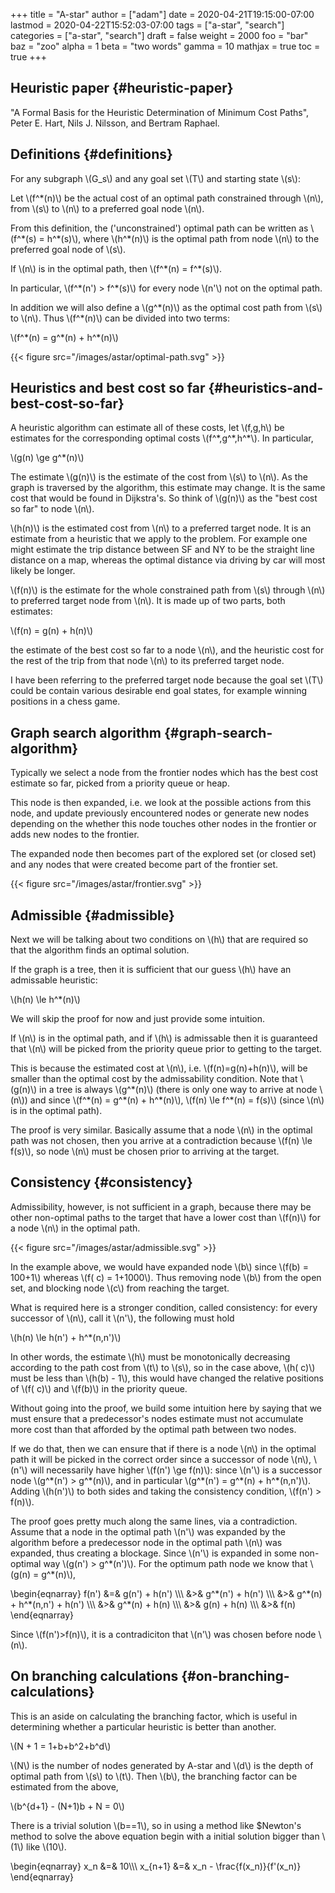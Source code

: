 +++
title = "A-star"
author = ["adam"]
date = 2020-04-21T19:15:00-07:00
lastmod = 2020-04-22T15:52:03-07:00
tags = ["a-star", "search"]
categories = ["a-star", "search"]
draft = false
weight = 2000
foo = "bar"
baz = "zoo"
alpha = 1
beta = "two words"
gamma = 10
mathjax = true
toc = true
+++

## Heuristic paper {#heuristic-paper}

"A Formal Basis for the Heuristic Determination of Minimum Cost Paths", Peter E.
Hart, Nils J. Nilsson, and Bertram Raphael.


## Definitions {#definitions}

For any subgraph \\(G\_s\\) and any goal set \\(T\\) and starting state \\(s\\):

Let \\(f^\*(n)\\) be the actual cost of an optimal path constrained through \\(n\\), from
\\(s\\) to \\(n\\) to a preferred goal node \\(n\\).

From this definition, the ('unconstrained') optimal path can be written as
\\(f^\*(s) = h^\*(s)\\), where \\(h^\*(n)\\) is the optimal path from node \\(n\\) to the
preferred goal node of \\(s\\).

If \\(n\\) is in the optimal path, then \\(f^\*(n) = f^\*(s)\\).

In particular, \\(f^\*(n') > f^\*(s)\\) for every node \\(n'\\) not on the optimal path.

In addition we will also define a \\(g^\*(n)\\) as the optimal cost path from \\(s\\) to
\\(n\\).  Thus \\(f^\*(n)\\) can be divided into two terms:

\\(f^\*(n) = g^\*(n) + h^\*(n)\\)

{{< figure src="/images/astar/optimal-path.svg" >}}


## Heuristics and best cost so far {#heuristics-and-best-cost-so-far}

A heuristic algorithm can estimate all of these costs, let \\(f,g,h\\) be estimates
for the corresponding optimal costs \\(f^\*,g^\*,h^\*\\). In particular,

\\(g(n) \ge g^\*(n)\\)

The estimate \\(g(n)\\) is the estimate of the cost from \\(s\\) to
\\(n\\).  As the graph is traversed by the algorithm, this estimate
may change.  It is the same cost that would be found in Dijkstra's.
So think of \\(g(n)\\) as the "best cost so far" to node \\(n\\).

\\(h(n)\\) is the estimated cost from \\(n\\) to a preferred target node. It is an
estimate from a heuristic that we apply to the problem. For example one might
estimate the trip distance between SF and NY to be the straight line distance on
a map, whereas the optimal distance via driving by car will most likely be
longer.

\\(f(n)\\) is the estimate for the whole constrained path from \\(s\\) through \\(n\\) to
preferred target node from \\(n\\).  It is made up of two parts, both estimates:

\\(f(n) = g(n) + h(n)\\)

the estimate of the best cost so far to a node \\(n\\), and the heuristic cost for
the rest of the trip from that node \\(n\\) to its preferred target node.

I have been referring to the preferred target node because the goal set \\(T\\)
could be contain various desirable end goal states, for example winning
positions in a chess game.


## Graph search algorithm {#graph-search-algorithm}

Typically we select a node from the frontier nodes which has the best cost
estimate so far, picked from a priority queue or heap.

This node is then expanded, i.e. we look at the possible actions from this node,
and update previously encountered nodes or generate new nodes depending on the
whether this node touches other nodes in the frontier or adds new nodes to the
frontier.

The expanded node then becomes part of the explored set (or closed set) and any
nodes that were created become part of the frontier set.

{{< figure src="/images/astar/frontier.svg" >}}


## Admissible {#admissible}

Next we will be talking about two conditions on \\(h\\) that are required so that
the algorithm finds an optimal solution.

If the graph is a tree, then it is sufficient that our guess \\(h\\) have an
admissable heuristic:

\\(h(n) \le h^\*(n)\\)

We will skip the proof for now and just provide some intuition.

If \\(n\\) is in the optimal path, and if \\(h\\) is admissable then it is guaranteed
that \\(n\\) will be picked from the priority queue prior to getting to the target.

This is because the estimated cost at \\(n\\), i.e. \\(f(n)=g(n)+h(n)\\), will be
smaller than the optimal cost by the admissability condition. Note that \\(g(n)\\)
in a tree is always \\(g^\*(n)\\) (there is only one way to arrive at node \\(n\\)) and
since \\(f^\*(n) = g^\*(n) + h^\*(n)\\), \\(f(n) \le f^\*(n) = f(s)\\) (since \\(n\\) is in
the optimal path).

The proof is very similar. Basically assume that a node \\(n\\) in the optimal path
was not chosen, then you arrive at a contradiction because \\(f(n) \le f(s)\\), so
node \\(n\\) must be chosen prior to arriving at the target.


## Consistency {#consistency}

Admissibility, however, is not sufficient in a graph, because there may be other
non-optimal paths to the target that have a lower cost than \\(f(n)\\) for a node
\\(n\\) in the optimal path.

{{< figure src="/images/astar/admissible.svg" >}}

In the example above, we would have expanded node \\(b\\) since \\(f(b) = 100+1\\)
whereas \\(f( c) = 1+1000\\).  Thus removing node \\(b\\) from the open set, and
blocking node \\(c\\) from reaching the target.

What is required here is a stronger condition, called consistency: for every
successor of \\(n\\), call it \\(n'\\), the following must hold

\\(h(n) \le h(n') + h^\*(n,n')\\)

In other words, the estimate \\(h\\) must be monotonically decreasing according to
the path cost from \\(t\\) to \\(s\\), so in the case above, \\(h( c)\\) must be less than
\\(h(b) - 1\\), this would have changed the relative positions of \\(f( c)\\) and \\(f(b)\\)
in the priority queue.

Without going into the proof, we build some intuition here by saying that we
must ensure that a predecessor's nodes estimate must not accumulate more cost
than that afforded by the optimal path between two nodes.

If we do that, then we can ensure that if there is a node \\(n\\) in the optimal
path it will be picked in the correct order since a successor of node \\(n\\), \\(n'\\)
will necessarily have higher \\(f(n') \ge f(n)\\): since \\(n'\\) is a successor node
\\(g^\*(n') > g^\*(n)\\), and in particular \\(g^\*(n') = g^\*(n) + h^\*(n,n')\\).  Adding
\\(h(n')\\) to both sides and taking the consistency condition, \\(f(n') > f(n)\\).

The proof goes pretty much along the same lines, via a contradiction.  Assume
that a node in the optimal path \\(n'\\) was expanded by the algorithm before a
predecessor node in the optimal path \\(n\\) was expanded, thus creating a blockage.
Since \\(n'\\) is expanded in some non-optimal way \\(g(n') > g^\*(n')\\).  For the
optimum path node we know that \\(g(n) = g^\*(n)\\),

\begin{eqnarray}
f(n') &=& g(n') + h(n') \\\\\\
      &>& g^\*(n') + h(n') \\\\\\
      &>& g^\*(n) + h^\*(n,n') + h(n') \\\\\\
      &>& g^\*(n) + h(n) \\\\\\
      &>& g(n) + h(n) \\\\\\
      &>& f(n)
\end{eqnarray}

Since \\(f(n')>f(n)\\), it is a contradiciton that \\(n'\\) was chosen before node \\(n\\).


## On branching calculations {#on-branching-calculations}

This is an aside on calculating the branching factor, which is useful in
determining whether a particular heuristic is better than another.

\\(N + 1 = 1+b+b^2+b^d\\)

\\(N\\) is the number of nodes generated by A-star and \\(d\\) is the depth of optimal
path from \\(s\\) to \\(t\\). Then \\(b\\), the branching factor can be estimated from the
above,

\\(b^{d+1} - (N+1)b + N = 0\\)

There is a trivial solution \\(b==1\\), so in using a method like $Newton's method
to solve the above equation begin with a initial solution bigger than \\(1\\) like
\\(10\\).

\begin{eqnarray}
x\_n &=& 10\\\\\\
x\_{n+1} &=& x\_n - \frac{f(x\_n)}{f'(x\_n)}
\end{eqnarray}
